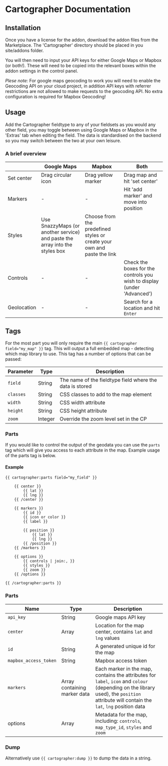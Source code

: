 # Cartographer Documentation

## Installation

Once you have a license for the addon, download the addon files from the Marketplace. The 'Cartographer' directory should be placed in you site/addons folder.

You will then need to input your API keys for either Google Maps or Mapbox (or both!). These will need to be copied into the relevant boxes within the addon settings in the control panel.

_Plese note:_ For google maps geocoding to work you will need to enable the Geocoding API on your cloud project, in addition API keys with referrer restrictions are not allowed to make requests to the geocoding API. No extra configuration is required for Mapbox Geocoding!

## Usage

Add the Cartographer fieldtype to any of your fieldsets as you would any other field, you may toggle between using Google Maps or Mapbox in the 'Extras' tab when editing the field. The data is standardised on the backend so you may switch between the two at your own leisure.

### A brief overview

|             | Google Maps                                                                 | Mapbox                                                                  | Both                                                                    |
| ----------- | --------------------------------------------------------------------------- | ----------------------------------------------------------------------- | ----------------------------------------------------------------------- |
| Set center  | Drag circular icon                                                          | Drag yellow marker                                                      | Drag map and hit 'set center'                                           |
| Markers     | -                                                                           | -                                                                       | Hit 'add marker' and move into position                                 |
| Styles      | Use SnazzyMaps (or another service) and paste the array into the styles box | Choose from the predefined styles or create your own and paste the link |
| Controls    | -                                                                           | -                                                                       | Check the boxes for the controls you wish to display (under 'Advanced') |
| Geolocation | -                                                                           | -                                                                       | Search for a location and hit `Enter`                                   |

## Tags

For the most part you will only require the main `{{ cartographer field="my_map" }}` tag. This will output a full embedded map - detecting which map library to use. This tag has a number of options that can be passed:

| Parameter | Type    | Description                                              |
| --------- | ------- | -------------------------------------------------------- |
| `field`   | String  | The name of the fieldtype field where the data is stored |
| `classes` | String  | CSS classes to add to the map element                    |
| `width`   | String  | CSS width attribute                                      |
| `height`  | String  | CSS height attribute                                     |
| `zoom`    | Integer | Override the zoom level set in the CP                    |

### Parts

If you would like to control the output of the geodata you can use the `parts` tag which will give you access to each attribute in the map. Example usage of the parts tag is below.

#### Example

```
{{ cartographer:parts field="my_field" }}

    {{ center }}
        {{ lat }}
        {{ lng }}
    {{ /center }}

    {{ markers }}
        {{ id }}
        {{ icon or color }}
        {{ label }}

        {{ position }}
            {{ lat }}
            {{ lng }}
        {{ /position }}
    {{ /markers }}

    {{ options }}
        {{ controls | join:, }}
        {{ styles }}
        {{ zoom }}
    {{ /options }}

{{ /cartographer:parts }}
```

### Parts

| Name                  | Type                         | Description                                                                                                                                                                            |
| --------------------- | ---------------------------- | -------------------------------------------------------------------------------------------------------------------------------------------------------------------------------------- |
| `api_key`             | String                       | Google maps API key                                                                                                                                                                    |
| `center`              | Array                        | Location for the map center, contains `lat` and `lng` values                                                                                                                           |
| `id`                  | String                       | A generated unique id for the map                                                                                                                                                      |
| `mapbox_access_token` | String                       | Mapbox access token                                                                                                                                                                    |
| `markers`             | Array containing marker data | Each marker in the map, contains the attributes for `label`, `icon` and `colour` (depending on the library used), the `position` attribute will contain the `lat`, `lng` position data |
| options               | Array                        | Metadata for the map, including: `controls`, `map_type_id`, `styles` and `zoom`                                                                                                        |

### Dump

Alternatively use `{{ cartographer:dump }}` to dump the data in a string.
